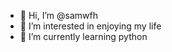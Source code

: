 - 👋 Hi, I’m @samwfh
- 👀 I’m interested in enjoying my life
- 🌱 I’m currently learning python


<!---
samwfh/samwfh is a ✨ special ✨ repository because its `README.md` (this file) appears on your GitHub profile.
You can click the Preview link to take a look at your changes.
--->
